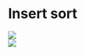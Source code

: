 # Insert sort

<img src="https://www.w3resource.com/w3r_images/insertion-sort.png"><br>
<img src="w3resource.com/w3r_images/searching-and-sorting-algorithm-exercise-3.png">